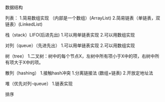 数据结构

列表：
1.简易数组实现 （内部是一个数组）(ArrayList)
2.简易链表（单链表，双链表）(LinkedList)

栈（stack）LIFO(后进先出)
1.可以用单链表实现
2.可以用数组实现

对列（queue）（先进先出）
1.可以用单链表实现
2.可以用数组实现

树（tree）
1.二叉树：树中的每个节点X，左树中所有项小于X中的项，右树中所有项大于X中的项。

散列（hashing）
1.接触hash冲突
	1.分离链接法 (数组+链表)
	2.开放定地址法

堆（优先对列-queue）
1.链表实现

排序

